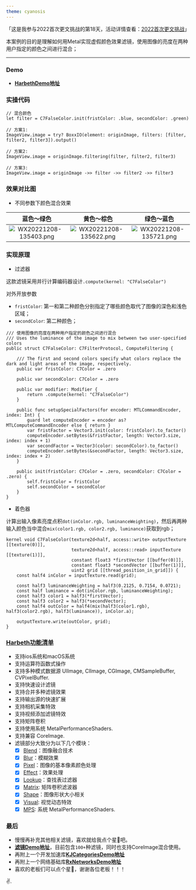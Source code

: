 ```yaml
---
theme: cyanosis
---
```

「这是我参与2022首次更文挑战的第18天，活动详情查看：[2022首次更文挑战](https://juejin.cn/post/7162096952883019783?utm_source=push&utm_medium=web&utm_campaign=jinshijihua02)」

本案例的目的是理解如何用Metal实现虚假颜色效果滤镜，使用图像的亮度在两种用户指定的颜色之间进行混合；

---

### Demo

- [**HarbethDemo地址**](https://github.com/yangKJ/Harbeth)

### 实操代码

```
// 混合颜色
let filter = C7FalseColor.init(fristColor: .blue, secondColor: .green)

// 方案1:
ImageView.image = try? BoxxIO(element: originImage, filters: [filter, filter2, filter3]).output()

// 方案2:
ImageView.image = originImage.filtering(filter, filter2, filter3)

// 方案3:
ImageView.image = originImage ->> filter ->> filter2 ->> filter3
```

### 效果对比图

- 不同参数下颜色混合效果

|蓝色～绿色|黄色～棕色|绿色～蓝色|
|:-:|:-:|:-:|
|![WX20221208-135403.png](https://p1-juejin.byteimg.com/tos-cn-i-k3u1fbpfcp/3c3ca9df27094b339baa1f1853f02fd4~tplv-k3u1fbpfcp-watermark.image?)|![WX20221208-135622.png](https://p1-juejin.byteimg.com/tos-cn-i-k3u1fbpfcp/59bfb3cd66b0464ba95f7d83311eb9cc~tplv-k3u1fbpfcp-watermark.image?)|![WX20221208-135721.png](https://p9-juejin.byteimg.com/tos-cn-i-k3u1fbpfcp/707cfb69413e4ee58af9a7421cf8f4e5~tplv-k3u1fbpfcp-watermark.image?)|

### 实现原理

- 过滤器

这款滤镜采用并行计算编码器设计`.compute(kernel: "C7FalseColor")`

对外开放参数
- `fristColor`: 第一和第二种颜色分别指定了哪些颜色取代了图像的深色和浅色区域；
- `secondColor`: 第二种颜色；

```
/// 使用图像的亮度在两种用户指定的颜色之间进行混合
/// Uses the luminance of the image to mix between two user-specified colors
public struct C7FalseColor: C7FilterProtocol, ComputeFiltering {
    
    /// The first and second colors specify what colors replace the dark and light areas of the image, respectively.
    public var fristColor: C7Color = .zero
    
    public var secondColor: C7Color = .zero
    
    public var modifier: Modifier {
        return .compute(kernel: "C7FalseColor")
    }
    
    public func setupSpecialFactors(for encoder: MTLCommandEncoder, index: Int) {
        guard let computeEncoder = encoder as? MTLComputeCommandEncoder else { return }
        var fristFactor = Vector3.init(color: fristColor).to_factor()
        computeEncoder.setBytes(&fristFactor, length: Vector3.size, index: index + 1)
        var secondFactor = Vector3(color: secondColor).to_factor()
        computeEncoder.setBytes(&secondFactor, length: Vector3.size, index: index + 2)
    }
    
    public init(fristColor: C7Color = .zero, secondColor: C7Color = .zero) {
        self.fristColor = fristColor
        self.secondColor = secondColor
    }
}
```

- 着色器

计算出输入像素亮度点积`dot(inColor.rgb, luminanceWeighting)`，然后再两种输入颜色当中混合`mix(color1.rgb, color2.rgb, luminance)`获取到rgb； 

```
kernel void C7FalseColor(texture2d<half, access::write> outputTexture [[texture(0)]],
                         texture2d<half, access::read> inputTexture [[texture(1)]],
                         constant float3 *firstVector [[buffer(0)]],
                         constant float3 *secondVector [[buffer(1)]],
                         uint2 grid [[thread_position_in_grid]]) {
    const half4 inColor = inputTexture.read(grid);
    
    const half3 luminanceWeighting = half3(0.2125, 0.7154, 0.0721);
    const half luminance = dot(inColor.rgb, luminanceWeighting);
    const half3 color1 = half3(*firstVector);
    const half3 color2 = half3(*secondVector);
    const half4 outColor = half4(mix(half3(color1.rgb), half3(color2.rgb), half3(luminance)), inColor.a);
    
    outputTexture.write(outColor, grid);
}
```

### [Harbeth功能清单](https://github.com/yangKJ/Harbeth)

- 支持ios系统和macOS系统
- 支持运算符函数式操作
- 支持多种模式数据源 UIImage, CIImage, CGImage, CMSampleBuffer, CVPixelBuffer.
- 支持快速设计滤镜
- 支持合并多种滤镜效果
- 支持输出源的快速扩展
- 支持相机采集特效
- 支持视频添加滤镜特效
- 支持矩阵卷积
- 支持使用系统 MetalPerformanceShaders.
- 支持兼容 CoreImage.
- 滤镜部分大致分为以下几个模块：
   - [x] [Blend](https://github.com/yangKJ/Harbeth/tree/master/Sources/Compute/Blend)：图像融合技术
   - [x] [Blur](https://github.com/yangKJ/Harbeth/tree/master/Sources/Compute/Blur)：模糊效果
   - [x] [Pixel](https://github.com/yangKJ/Harbeth/tree/master/Sources/Compute/ColorProcess)：图像的基本像素颜色处理
   - [x] [Effect](https://github.com/yangKJ/Harbeth/tree/master/Sources/Compute/Effect)：效果处理
   - [x] [Lookup](https://github.com/yangKJ/Harbeth/tree/master/Sources/Compute/Lookup)：查找表过滤器
   - [x] [Matrix](https://github.com/yangKJ/Harbeth/tree/master/Sources/Compute/Matrix): 矩阵卷积滤波器
   - [x] [Shape](https://github.com/yangKJ/Harbeth/tree/master/Sources/Compute/Shape)：图像形状大小相关
   - [x] [Visual](https://github.com/yangKJ/Harbeth/tree/master/Sources/Compute/Visual): 视觉动态特效
   - [x] [MPS](https://github.com/yangKJ/Harbeth/tree/master/Sources/Compute/MPS): 系统 MetalPerformanceShaders.

### 最后

- 慢慢再补充其他相关滤镜，喜欢就给我点个星🌟吧。
- [**滤镜Demo地址**](https://github.com/yangKJ/Harbeth)，目前包含`100+`种滤镜，同时也支持CoreImage混合使用。
- 再附上一个开发加速库[**KJCategoriesDemo地址**](https://github.com/yangKJ/KJCategories)
- 再附上一个网络基础库[**RxNetworksDemo地址**](https://github.com/yangKJ/RxNetworks)
- 喜欢的老板们可以点个星🌟，谢谢各位老板！！！

✌️.
